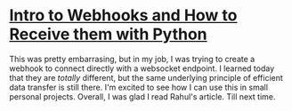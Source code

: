 # [Intro to Webhooks and How to Receive them with Python](https://towardsdatascience.com/intro-to-webhooks-and-how-to-receive-them-with-python-d5f6dd634476)

This was pretty embarrasing, but in my job, I was trying to create a webhook to connect directly with a websocket endpoint. I learned today that they are _totally_ different, but the same underlying principle of efficient data transfer is still there. I'm excited to see how I can use this in small personal projects. Overall, I was glad I read Rahul's article. Till next time.
